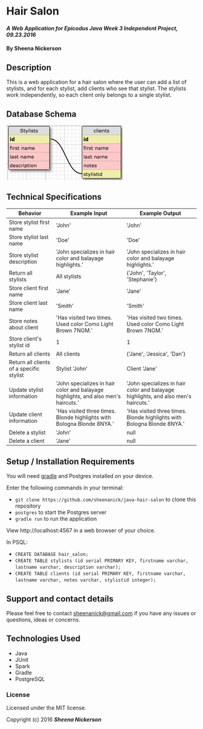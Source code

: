 # Hair Salon

#### _A Web Application for Epicodus Java Week 3 Independent Project, 09.23.2016_

#### By **Sheena Nickerson**

## Description

This is a web application for a hair salon where the user can add a list of stylists, and for each stylist, add clients who see that stylist. The stylists work independently, so each client only belongs to a single stylist.

## Database Schema

![database diagram](database.png)

## Technical Specifications

| Behavior                                 | Example Input                                                                                                                                                 | Example Output                                                                                                                                                |
|------------------------------------------|---------------------------------------------------------------------------------------------------------------------------------------------------------------|---------------------------------------------------------------------------------------------------------------------------------------------------------------|
| Store stylist first name                 | 'John'                                                                                                                                                        | 'John'                                                                                                                                                        |
| Store stylist last name                  | 'Doe'                                                                                                                                                         | 'Doe'                                                                                                                                                         |
| Store stylist description                | 'John specializes in hair color and balayage highlights.'                          | 'John specializes in hair color and balayage highlights.'                          |
| Return all stylists                      | All stylists                                                                                                                                                  | {'John', 'Taylor', 'Stephanie'}                                                                                                                               |
| Store client first name                  | 'Jane'                                                                                                                                                        | 'Jane'                                                                                                                                                        |
| Store client last name                   | 'Smith'                                                                                                                                                       | 'Smith'                                                                                                                                                       |
| Store notes about client                 | 'Has visited two times. Used color Como Light Brown 7NGM.'                                                                                                    | 'Has visited two times. Used color Como Light Brown 7NGM.'                                                                                                    |
| Store client's stylist id                | 1                                                                                                                                                             | 1                                                                                                                                                             |
| Return all clients                       | All clients                                                                                                                                                   | {'Jane', 'Jessica', 'Dan'}                                                                                                                                    |
| Return all clients of a specific stylist | Stylist 'John'                                                                                                                                                | Client 'Jane'                                                                                                                                                 |
| Update stylist information               | 'John specializes in hair color and balayage highlights, and also men's haircuts.' | 'John specializes in hair color and balayage highlights, and also men's haircuts.' |
| Update client information                | 'Has visited three times. Blonde highlights with Bologna Blonde 8NYA.'                                                                                        | 'Has visited three times. Blonde highlights with Bologna Blonde 8NYA.'                                                                                        |
| Delete a stylist                         | 'John'                                                                                                                                                        | null                                                                                                                                                          |
| Delete a client                          | 'Jane'                                                                                                                                                        | null                                                                                                                                                          |

## Setup / Installation Requirements

You will need [gradle](https://gradle.org/gradle-download/) and Postgres installed on your device.

Enter the following commands in your terminal:
* `git clone https://github.com/sheenanick/java-hair-salon` to clone this repository
* `postgres` to start the Postgres server
* `gradle run` to run the application

View http://localhost:4567 in a web browser of your choice.

In PSQL:
* `CREATE DATABASE hair_salon;`
* `CREATE TABLE stylists (id serial PRIMARY KEY, firstname varchar, lastname varchar, description varchar);`
* `CREATE TABLE clients (id serial PRIMARY KEY, firstname varchar, lastname varchar, notes varchar, stylistid integer);`

## Support and contact details

Please feel free to contact sheenanick@gmail.com if you have any issues or questions, ideas or concerns.

## Technologies Used

* Java
* JUnit
* Spark
* Gradle
* PostgreSQL

### License

Licensed under the MIT license.

Copyright (c) 2016 **_Sheena Nickerson_**
